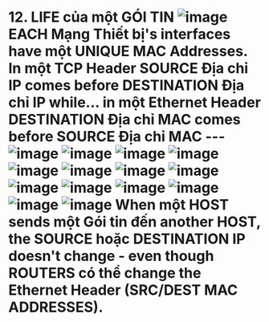 # 12. LIFE của một GÓI TIN ![image](https://github.com/psaumur/CCNA/assets/106411237/ec16b9fd-4d90-4b73-b930-cd825ff13b00) EACH Mạng Thiết bị's interfaces have một UNIQUE MAC Addresses. In một TCP Header SOURCE Địa chỉ IP comes before DESTINATION Địa chỉ IP while... in một Ethernet Header DESTINATION Địa chỉ MAC comes before SOURCE Địa chỉ MAC --- ![image](https://github.com/psaumur/CCNA/assets/106411237/5eb94811-32f3-47f6-884e-f45a71456e84) ![image](https://github.com/psaumur/CCNA/assets/106411237/dc0d05cc-9b76-4921-895d-bfbe78ceb0a7) ![image](https://github.com/psaumur/CCNA/assets/106411237/884f7113-21a9-407f-a38e-44489ae3b47e) ![image](https://github.com/psaumur/CCNA/assets/106411237/36459aeb-e802-4347-b626-0c9cc168c624) ![image](https://github.com/psaumur/CCNA/assets/106411237/163bfaf6-15c7-4f7d-9429-4c62a28f0292) ![image](https://github.com/psaumur/CCNA/assets/106411237/1f7e5683-00e6-4ce0-b52a-ca8fdb24c87b) ![image](https://github.com/psaumur/CCNA/assets/106411237/18d04c9d-3734-44e7-995d-b53ab3aaa2a1) ![image](https://github.com/psaumur/CCNA/assets/106411237/07c44007-a208-47a2-a0e8-ca289f86be75) ![image](https://github.com/psaumur/CCNA/assets/106411237/4bcbdba0-234a-4cfa-aa25-cbc3c3c061e1) ![image](https://github.com/psaumur/CCNA/assets/106411237/81c2e8ad-be55-487c-b9da-02540f70b0d9) ![image](https://github.com/psaumur/CCNA/assets/106411237/91cfe407-28b5-48e8-b5f8-a60b324e0706) ![image](https://github.com/psaumur/CCNA/assets/106411237/4bf8c10b-1240-4e7d-8db4-85ea5f3f619f) ![image](https://github.com/psaumur/CCNA/assets/106411237/f938e440-ebdb-444c-b4c7-705d8fd2a4e9) ![image](https://github.com/psaumur/CCNA/assets/106411237/1f236bda-d2cf-4252-af3b-bdc5ec5c2aca) When một HOST sends một Gói tin đến another HOST, the SOURCE hoặc DESTINATION IP doesn't change - even though ROUTERS có thể change the Ethernet Header (SRC/DEST MAC ADDRESSES). 